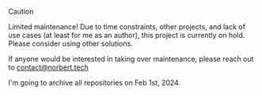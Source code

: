 > [!CAUTION]
> Limited maintenance! Due to time constraints, other projects, and lack of use cases (at least for me as an author), this project is currently
> on hold. Please consider using other solutions. 

If anyone would be interested in taking over maintenance, please reach out to contact@norbert.tech

I'm going to archive all repositories on Feb 1st, 2024. 
